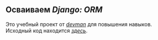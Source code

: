 ## Осваиваем _Django: ORM_

Это учебный проeкт от [_devman_](https://dvmn.org/modules/) для повышения навыков.   
Исходный код находится [_здесь_](https://github.com/dvmn-tasks/django-orm-watching-storage).
